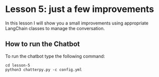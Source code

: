 # Lesson 5: just a few improvements

In this lesson I will show you a small improvements using appropriate LangChain classes to manage the conversation.

## How to run the Chatbot

To run the chatbot type the following command:

```
cd lesson-5
python3 chatterpy.py -c config.yml
```
